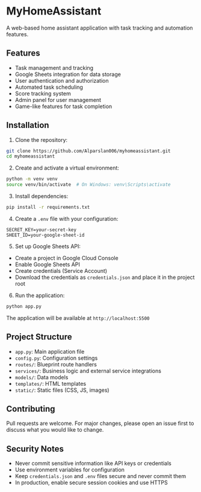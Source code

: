 # MyHomeAssistant

A web-based home assistant application with task tracking and automation features.

## Features

- Task management and tracking
- Google Sheets integration for data storage
- User authentication and authorization
- Automated task scheduling
- Score tracking system
- Admin panel for user management
- Game-like features for task completion

## Installation

1. Clone the repository:
```bash
git clone https://github.com/Alparslan006/myhomeassistant.git
cd myhomeassistant
```

2. Create and activate a virtual environment:
```bash
python -m venv venv
source venv/bin/activate  # On Windows: venv\Scripts\activate
```

3. Install dependencies:
```bash
pip install -r requirements.txt
```

4. Create a `.env` file with your configuration:
```
SECRET_KEY=your-secret-key
SHEET_ID=your-google-sheet-id
```

5. Set up Google Sheets API:
- Create a project in Google Cloud Console
- Enable Google Sheets API
- Create credentials (Service Account)
- Download the credentials as `credentials.json` and place it in the project root

6. Run the application:
```bash
python app.py
```

The application will be available at `http://localhost:5500`

## Project Structure

- `app.py`: Main application file
- `config.py`: Configuration settings
- `routes/`: Blueprint route handlers
- `services/`: Business logic and external service integrations
- `models/`: Data models
- `templates/`: HTML templates
- `static/`: Static files (CSS, JS, images)

## Contributing

Pull requests are welcome. For major changes, please open an issue first to discuss what you would like to change.

## Security Notes

- Never commit sensitive information like API keys or credentials
- Use environment variables for configuration
- Keep `credentials.json` and `.env` files secure and never commit them
- In production, enable secure session cookies and use HTTPS
